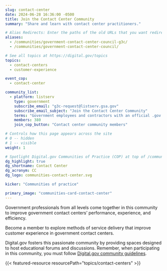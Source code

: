```yaml
---
slug: contact-center
date: 2024-06-28 16:36:00 -0500
title: Join the Contact Center Community 
summary: "Share and learn with contact center practitioners."

# Alias Redirects: Enter the paths of the old URLs that you want redirected to this page.
aliases:
  - /communities/government-contact-center-council-g3c/
  - /communities/government-contact-center-council/

# See all topics at https://digital.gov/topics
topics:
  - contact-centers
  - customer-experience

event_cop:
  - contact-center

community_list:
  - platform: listserv
    type: government
    subscribe_email: "g3c-request@listserv.gsa.gov"
    subscribe_email_subject: "Join the Contact Center Community"
    terms: "Government employees and contractors with an official .gov or .mil email are eligible to join."
    members: 380
    join_cop_button: "Contact center community members"

# Controls how this page appears across the site
# 0 -- hidden
# 1 -- visible
weight: 1

# Spotlight Digital.gov Communities of Practice (COP) at top of /communities
dg_highlight: true
dg_shortname: Contact Center
dg_acronym: CC
dg_logo: communities-contact-center.svg

kicker: "Communities of practice"

primary_image: "communities-card-contact-center"
---
```

Government professionals from all levels come together in this community to improve government contact centers’ performance, experience, and efficiency.

Become a member to explore methods of service delivery that improve customer experience in government contact centers.

Digital.gov fosters this passionate community by providing spaces designed to host educational forums and discussions. Remember, when participating in this community, you must follow [Digital.gov community guidelines](https://digital.gov/communities/community-guidelines/).

{{< featured-resource resourcePath="topics/contact-centers" >}}
